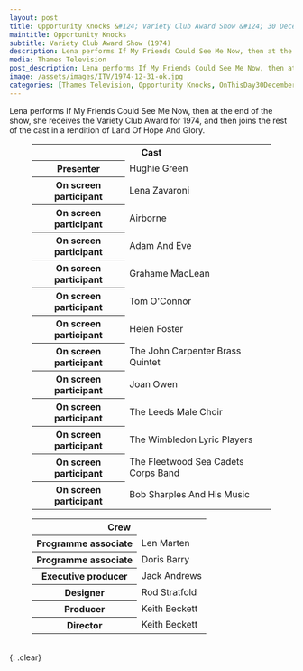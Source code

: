 ```yaml
---
layout: post
title: Opportunity Knocks &#124; Variety Club Award Show &#124; 30 December 1974
maintitle: Opportunity Knocks
subtitle: Variety Club Award Show (1974)
description: Lena performs If My Friends Could See Me Now, then at the end of the show, she receives the Variety Club Award for 1974, and then joins the rest of the cast in a rendition of Land Of Hope And Glory.
media: Thames Television
post_description: Lena performs If My Friends Could See Me Now, then at the end of the show, she receives the Variety Club Award for 1974, and then joins the rest of the cast in a rendition of Land Of Hope And Glory.
image: /assets/images/ITV/1974-12-31-ok.jpg
categories: [Thames Television, Opportunity Knocks, OnThisDay30December]
---
```


Lena performs If My Friends Could See Me Now, then at the end of the show, she receives the Variety Club Award for 1974, and then joins the rest of the cast in a rendition of Land Of Hope And Glory.

<figure class="fig1" id="cast">
<table>
<tr><th colspan="2" class="h3">Cast</th></tr>
<tr><th>Presenter</th><td>Hughie Green</td></tr>
<tr><th>On screen participant</th><td>Lena Zavaroni</td></tr>
<tr><th>On screen participant</th><td>Airborne</td></tr>
<tr><th>On screen participant</th><td>Adam And Eve</td></tr>
<tr><th>On screen participant</th><td>Grahame MacLean</td></tr>
<tr><th>On screen participant</th><td>Tom O'Connor</td></tr>
<tr><th>On screen participant</th><td>Helen Foster</td></tr>
<tr><th>On screen participant</th><td>The John Carpenter Brass Quintet</td></tr>
<tr><th>On screen participant</th><td>Joan Owen</td></tr>
<tr><th>On screen participant</th><td>The Leeds Male Choir</td></tr>
<tr><th>On screen participant</th><td>The Wimbledon Lyric Players</td></tr>
<tr><th>On screen participant</th><td>The Fleetwood Sea Cadets Corps Band</td></tr>
<tr><th>On screen participant</th><td>Bob Sharples And His Music</td></tr>
</table>
</figure>

<figure class="fig2" id="crew">
<table>
<tr><th colspan="2" class="h3">Crew</th></tr>
<tr><th>Programme associate</th><td>Len Marten</td></tr>
<tr><th>Programme associate</th><td>Doris Barry</td></tr>
<tr><th>Executive producer</th><td>Jack Andrews</td></tr>
<tr><th>Designer</th><td>Rod Stratfold</td></tr>
<tr><th>Producer</th><td>Keith Beckett</td></tr>
<tr><th>Director</th><td>Keith Beckett</td></tr>
</table>
</figure>

<br />{: .clear}

